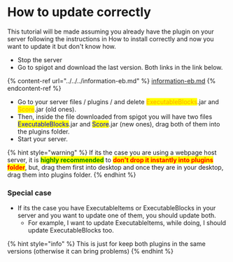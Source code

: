 # How to update correctly

This tutorial will be made assuming you already have the plugin on your server following the instructions in How to install correctly and now you want to update it but don't know how.

* Stop the server
* Go to spigot and download the last version. Both links in the link below.

{% content-ref url="../../../information-eb.md" %}
[information-eb.md](../../../information-eb.md)
{% endcontent-ref %}

* Go to your server files / plugins / and delete <mark style="color:orange;">ExecutableBlocks</mark>.jar and <mark style="color:orange;">Score</mark>.jar (old ones).
* Then, inside the file downloaded from spigot you will have two files <mark style="color:blue;">ExecutableBlocks</mark>.jar and <mark style="color:blue;">Score</mark>.jar (new ones), drag both of them into the plugins folder.&#x20;
* Start your server.

{% hint style="warning" %}
If its the case you are using a webpage host server, it is <mark style="color:green;">**highly recommended**</mark> to <mark style="color:red;">**don't drop it instantly into plugins folder**</mark>, but, drag them first into desktop and once they are in your desktop, drag them into plugins folder.
{% endhint %}

### Special case

* If its the case you have ExecutableItems or ExecutableBlocks in your server and you want to update one of them, you should update both.
  * For example, I want to update ExecutableItems, while doing, I should update ExecutableBlocks too.

{% hint style="info" %}
This is just for keep both plugins in the same versions (otherwise it can bring problems)
{% endhint %}

